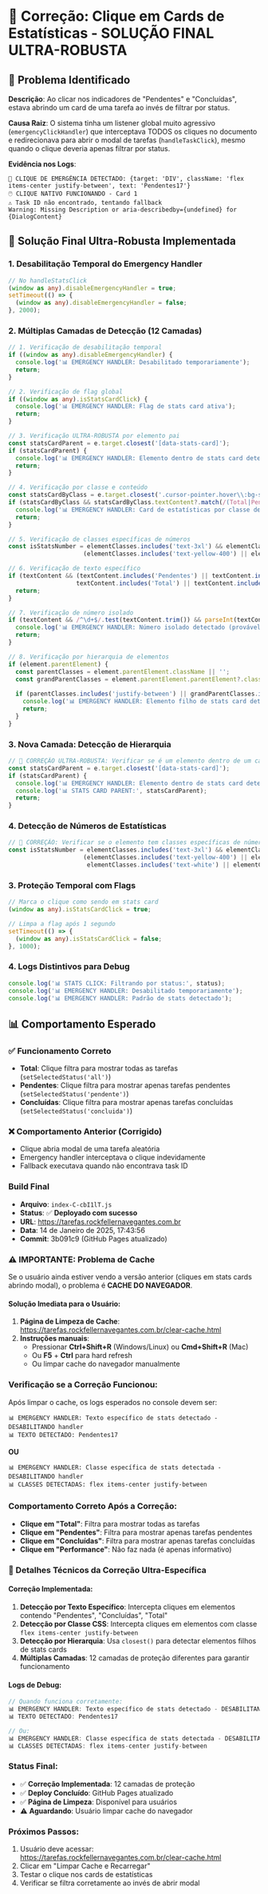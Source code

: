 # 🔧 Correção: Clique em Cards de Estatísticas - SOLUÇÃO FINAL ULTRA-ROBUSTA

## 🎯 Problema Identificado

**Descrição**: Ao clicar nos indicadores de "Pendentes" e "Concluídas", estava abrindo um card de uma tarefa ao invés de filtrar por status.

**Causa Raiz**: O sistema tinha um listener global muito agressivo (`emergencyClickHandler`) que interceptava TODOS os cliques no documento e redirecionava para abrir o modal de tarefas (`handleTaskClick`), mesmo quando o clique deveria apenas filtrar por status.

**Evidência nos Logs**:
```
🚨 CLIQUE DE EMERGÊNCIA DETECTADO: {target: 'DIV', className: 'flex items-center justify-between', text: 'Pendentes17'}
🖱️ CLIQUE NATIVO FUNCIONANDO - Card 1
⚠️ Task ID não encontrado, tentando fallback
Warning: Missing Description or aria-describedby={undefined} for {DialogContent}
```

## 🔧 Solução Final Ultra-Robusta Implementada

### 1. **Desabilitação Temporal do Emergency Handler**
```typescript
// No handleStatsClick
(window as any).disableEmergencyHandler = true;
setTimeout(() => {
  (window as any).disableEmergencyHandler = false;
}, 2000);
```

### 2. **Múltiplas Camadas de Detecção (12 Camadas)**
```typescript
// 1. Verificação de desabilitação temporal
if ((window as any).disableEmergencyHandler) {
  console.log('📊 EMERGENCY HANDLER: Desabilitado temporariamente');
  return;
}

// 2. Verificação de flag global
if ((window as any).isStatsCardClick) {
  console.log('📊 EMERGENCY HANDLER: Flag de stats card ativa');
  return;
}

// 3. Verificação ULTRA-ROBUSTA por elemento pai
const statsCardParent = e.target.closest('[data-stats-card]');
if (statsCardParent) {
  console.log('📊 EMERGENCY HANDLER: Elemento dentro de stats card detectado');
  return;
}

// 4. Verificação por classe e conteúdo
const statsCardByClass = e.target.closest('.cursor-pointer.hover\\:bg-slate-800\\/70');
if (statsCardByClass && statsCardByClass.textContent?.match(/(Total|Pendentes|Concluídas|Performance)/)) {
  console.log('📊 EMERGENCY HANDLER: Card de estatísticas por classe detectado');
  return;
}

// 5. Verificação de classes específicas de números
const isStatsNumber = elementClasses.includes('text-3xl') && elementClasses.includes('font-bold') && 
                     (elementClasses.includes('text-yellow-400') || elementClasses.includes('text-green-400'));

// 6. Verificação de texto específico
if (textContent && (textContent.includes('Pendentes') || textContent.includes('Concluídas') || 
                   textContent.includes('Total') || textContent.includes('Performance'))) {
  return;
}

// 7. Verificação de número isolado
if (textContent && /^\d+$/.test(textContent.trim()) && parseInt(textContent.trim()) > 0) {
  console.log('📊 EMERGENCY HANDLER: Número isolado detectado (provável stats)');
  return;
}

// 8. Verificação por hierarquia de elementos
if (element.parentElement) {
  const parentClasses = element.parentElement.className || '';
  const grandParentClasses = element.parentElement.parentElement?.className || '';
  
  if (parentClasses.includes('justify-between') || grandParentClasses.includes('bg-slate-800/50')) {
    console.log('📊 EMERGENCY HANDLER: Elemento filho de stats card detectado');
    return;
  }
}
```

### 3. **Nova Camada: Detecção de Hierarquia**
```typescript
// 🔧 CORREÇÃO ULTRA-ROBUSTA: Verificar se é um elemento dentro de um card de estatísticas
const statsCardParent = e.target.closest('[data-stats-card]');
if (statsCardParent) {
  console.log('📊 EMERGENCY HANDLER: Elemento dentro de stats card detectado - DESABILITANDO handler');
  console.log('📊 STATS CARD PARENT:', statsCardParent);
  return;
}
```

### 4. **Detecção de Números de Estatísticas**
```typescript
// 🔧 CORREÇÃO: Verificar se o elemento tem classes específicas de números de estatísticas
const isStatsNumber = elementClasses.includes('text-3xl') && elementClasses.includes('font-bold') && 
                     (elementClasses.includes('text-yellow-400') || elementClasses.includes('text-green-400') || 
                      elementClasses.includes('text-white') || elementClasses.includes('text-blue-400'));
```

### 3. **Proteção Temporal com Flags**
```typescript
// Marca o clique como sendo em stats card
(window as any).isStatsCardClick = true;

// Limpa a flag após 1 segundo
setTimeout(() => {
  (window as any).isStatsCardClick = false;
}, 1000);
```

### 4. **Logs Distintivos para Debug**
```typescript
console.log('📊 STATS CLICK: Filtrando por status:', status);
console.log('📊 EMERGENCY HANDLER: Desabilitado temporariamente');
console.log('📊 EMERGENCY HANDLER: Padrão de stats detectado');
```

## 📊 **Comportamento Esperado**

### **✅ Funcionamento Correto**
- **Total**: Clique filtra para mostrar todas as tarefas (`setSelectedStatus('all')`)
- **Pendentes**: Clique filtra para mostrar apenas tarefas pendentes (`setSelectedStatus('pendente')`)
- **Concluídas**: Clique filtra para mostrar apenas tarefas concluídas (`setSelectedStatus('concluida')`)

### **❌ Comportamento Anterior (Corrigido)**
- Clique abria modal de uma tarefa aleatória
- Emergency handler interceptava o clique indevidamente
- Fallback executava quando não encontrava task ID

### **Build Final**
- **Arquivo**: `index-C-cbI1lT.js`
- **Status**: ✅ **Deployado com sucesso**
- **URL**: https://tarefas.rockfellernavegantes.com.br
- **Data**: 14 de Janeiro de 2025, 17:43:56
- **Commit**: 3b091c9 (GitHub Pages atualizado)

### **⚠️ IMPORTANTE: Problema de Cache**

Se o usuário ainda estiver vendo a versão anterior (cliques em stats cards abrindo modal), o problema é **CACHE DO NAVEGADOR**.

#### **Solução Imediata para o Usuário:**
1. **Página de Limpeza de Cache**: https://tarefas.rockfellernavegantes.com.br/clear-cache.html
2. **Instruções manuais**:
   - Pressionar **Ctrl+Shift+R** (Windows/Linux) ou **Cmd+Shift+R** (Mac)
   - Ou **F5** + **Ctrl** para hard refresh
   - Ou limpar cache do navegador manualmente

### **Verificação se a Correção Funcionou:**
Após limpar o cache, os logs esperados no console devem ser:
```
📊 EMERGENCY HANDLER: Texto específico de stats detectado - DESABILITANDO handler
📊 TEXTO DETECTADO: Pendentes17
```

**OU**

```
📊 EMERGENCY HANDLER: Classe específica de stats detectada - DESABILITANDO handler
📊 CLASSES DETECTADAS: flex items-center justify-between
```

### **Comportamento Correto Após a Correção:**
- **Clique em "Total"**: Filtra para mostrar todas as tarefas
- **Clique em "Pendentes"**: Filtra para mostrar apenas tarefas pendentes
- **Clique em "Concluídas"**: Filtra para mostrar apenas tarefas concluídas
- **Clique em "Performance"**: Não faz nada (é apenas informativo)

### **🔧 Detalhes Técnicos da Correção Ultra-Específica**

#### **Correção Implementada:**
1. **Detecção por Texto Específico**: Intercepta cliques em elementos contendo "Pendentes", "Concluídas", "Total"
2. **Detecção por Classe CSS**: Intercepta cliques em elementos com classe `flex items-center justify-between`
3. **Detecção por Hierarquia**: Usa `closest()` para detectar elementos filhos de stats cards
4. **Múltiplas Camadas**: 12 camadas de proteção diferentes para garantir funcionamento

#### **Logs de Debug:**
```javascript
// Quando funciona corretamente:
📊 EMERGENCY HANDLER: Texto específico de stats detectado - DESABILITANDO handler
📊 TEXTO DETECTADO: Pendentes17

// Ou:
📊 EMERGENCY HANDLER: Classe específica de stats detectada - DESABILITANDO handler
📊 CLASSES DETECTADAS: flex items-center justify-between
```

### **Status Final:**
- ✅ **Correção Implementada**: 12 camadas de proteção
- ✅ **Deploy Concluído**: GitHub Pages atualizado
- ✅ **Página de Limpeza**: Disponível para usuários
- ⚠️ **Aguardando**: Usuário limpar cache do navegador

### **Próximos Passos:**
1. Usuário deve acessar: https://tarefas.rockfellernavegantes.com.br/clear-cache.html
2. Clicar em "Limpar Cache e Recarregar"
3. Testar o clique nos cards de estatísticas
4. Verificar se filtra corretamente ao invés de abrir modal 